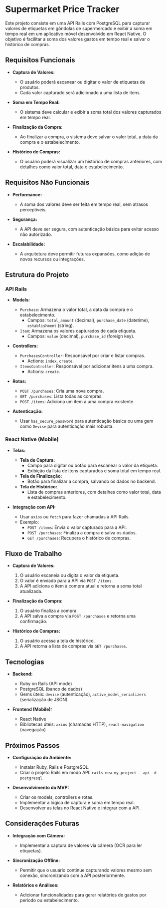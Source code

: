 # Supermarket Price Tracker

Este projeto consiste em uma API Rails com PostgreSQL para capturar valores de etiquetas em gôndolas de supermercado e exibir a soma em tempo real em um aplicativo móvel desenvolvido em React Native. O objetivo é facilitar a soma dos valores gastos em tempo real e salvar o histórico de compras.

## Requisitos Funcionais

- **Captura de Valores:**
  - O usuário poderá escanear ou digitar o valor de etiquetas de produtos.
  - Cada valor capturado será adicionado a uma lista de itens.

- **Soma em Tempo Real:**
  - O sistema deve calcular e exibir a soma total dos valores capturados em tempo real.

- **Finalização da Compra:**
  - Ao finalizar a compra, o sistema deve salvar o valor total, a data da compra e o estabelecimento.

- **Histórico de Compras:**
  - O usuário poderá visualizar um histórico de compras anteriores, com detalhes como valor total, data e estabelecimento.

## Requisitos Não Funcionais

- **Performance:**
  - A soma dos valores deve ser feita em tempo real, sem atrasos perceptíveis.

- **Segurança:**
  - A API deve ser segura, com autenticação básica para evitar acesso não autorizado.

- **Escalabilidade:**
  - A arquitetura deve permitir futuras expansões, como adição de novos recursos ou integrações.

## Estrutura do Projeto

### API Rails

- **Models:**
  - `Purchase`: Armazena o valor total, a data da compra e o estabelecimento.
    - Campos: `total_amount` (decimal), `purchase_date` (datetime), `establishment` (string).
  - `Item`: Armazena os valores capturados de cada etiqueta.
    - Campos: `value` (decimal), `purchase_id` (foreign key).

- **Controllers:**
  - `PurchasesController`: Responsável por criar e listar compras.
    - Actions: `index`, `create`.
  - `ItemsController`: Responsável por adicionar itens a uma compra.
    - Actions: `create`.

- **Rotas:**
  - `POST /purchases`: Cria uma nova compra.
  - `GET /purchases`: Lista todas as compras.
  - `POST /items`: Adiciona um item a uma compra existente.

- **Autenticação:**
  - Usar `has_secure_password` para autenticação básica ou uma gem como `Devise` para autenticação mais robusta.

### React Native (Mobile)

- **Telas:**
  - **Tela de Captura:**
    - Campo para digitar ou botão para escanear o valor da etiqueta.
    - Exibição da lista de itens capturados e soma total em tempo real.
  - **Tela de Finalização:**
    - Botão para finalizar a compra, salvando os dados no backend.
  - **Tela de Histórico:**
    - Lista de compras anteriores, com detalhes como valor total, data e estabelecimento.

- **Integração com API:**
  - Usar `axios` ou `fetch` para fazer chamadas à API Rails.
  - Exemplo:
    - `POST /items`: Envia o valor capturado para a API.
    - `POST /purchases`: Finaliza a compra e salva os dados.
    - `GET /purchases`: Recupera o histórico de compras.

## Fluxo de Trabalho

- **Captura de Valores:**
  1. O usuário escaneia ou digita o valor da etiqueta.
  2. O valor é enviado para a API via `POST /items`.
  3. A API adiciona o item à compra atual e retorna a soma total atualizada.

- **Finalização da Compra:**
  1. O usuário finaliza a compra.
  2. A API salva a compra via `POST /purchases` e retorna uma confirmação.

- **Histórico de Compras:**
  1. O usuário acessa a tela de histórico.
  2. A API retorna a lista de compras via `GET /purchases`.

## Tecnologias

- **Backend:**
  - Ruby on Rails (API mode)
  - PostgreSQL (banco de dados)
  - Gems úteis: `devise` (autenticação), `active_model_serializers` (serialização de JSON)

- **Frontend (Mobile):**
  - React Native
  - Bibliotecas úteis: `axios` (chamadas HTTP), `react-navigation` (navegação)

## Próximos Passos

- **Configuração do Ambiente:**
  - Instalar Ruby, Rails e PostgreSQL.
  - Criar o projeto Rails em modo API: `rails new my_project --api -d postgresql`.

- **Desenvolvimento do MVP:**
  - Criar os models, controllers e rotas.
  - Implementar a lógica de captura e soma em tempo real.
  - Desenvolver as telas no React Native e integrar com a API.

## Considerações Futuras

- **Integração com Câmera:**
  - Implementar a captura de valores via câmera (OCR para ler etiquetas).

- **Sincronização Offline:**
  - Permitir que o usuário continue capturando valores mesmo sem conexão, sincronizando com a API posteriormente.

- **Relatórios e Análises:**
  - Adicionar funcionalidades para gerar relatórios de gastos por período ou estabelecimento.
